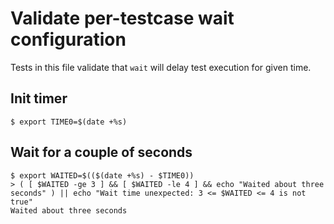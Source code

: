 # Validate per-testcase wait configuration

Tests in this file validate that `wait` will delay test execution for given time.

## Init timer

```scrut
$ export TIME0=$(date +%s)
```

## Wait for a couple of seconds

```scrut {wait: 3s}
$ export WAITED=$(($(date +%s) - $TIME0))
> ( [ $WAITED -ge 3 ] && [ $WAITED -le 4 ] && echo "Waited about three seconds" ) || echo "Wait time unexpected: 3 <= $WAITED <= 4 is not true"
Waited about three seconds
```
